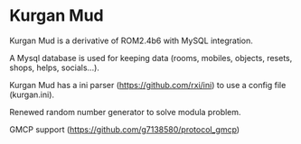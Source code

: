 # Kurgan Mud

Kurgan Mud is a derivative of ROM2.4b6 with MySQL integration.

A Mysql database is used for keeping data (rooms, mobiles, objects, resets, shops, helps, socials...).

Kurgan Mud has a ini parser (https://github.com/rxi/ini) to use a config file (kurgan.ini).

Renewed random number generator to solve modula problem.

GMCP support (https://github.com/g7138580/protocol_gmcp)
